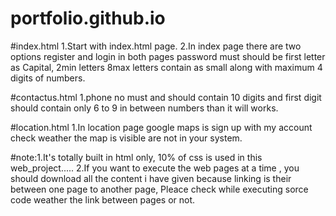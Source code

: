 # portfolio.github.io

#index.html
1.Start with index.html page.
2.In index page there are two options register and login in both pages password must should be first letter as Capital, 2min letters 8max letters contain as small along with maximum 4 digits of numbers.

#contactus.html
1.phone no must and should contain 10 digits and first digit should contain only 6 to 9 in between numbers than it will works.

#location.html
1.In location page google maps is sign up with my account check weather the map is visible are not in your system.

#note:1.It's totally built in html only, 10% of css is used in this web_project.....
2.If you want to execute the web pages at a time , you should download all the content i have given because linking is their between one page to another page, Pleace check while executing sorce code weather the link between pages or not.
